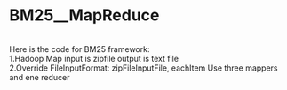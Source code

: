 # BM25__MapReduce
<br>
Here is the code for BM25 framework:
<br>
1.Hadoop Map input is zipfile
  output is text file
<br>
2.Override FileInputFormat: zipFileInputFile, eachItem 
  Use three mappers and ene reducer


